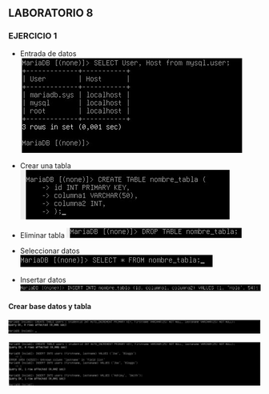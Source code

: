 ## LABORATORIO 8 

### EJERCICIO 1

- Entrada de datos
![](https://github.com/rbuegar/Despliegue/blob/master/Bloque%20B%20-%20Slackware/Imagenes5/LAB8%20CAP1.jpg?raw=true)

- Crear una tabla
![](https://github.com/rbuegar/Despliegue/blob/master/Bloque%20B%20-%20Slackware/Imagenes5/LAB8%20CAP2.jpg?raw=true)

- Eliminar tabla
![](https://github.com/rbuegar/Despliegue/blob/master/Bloque%20B%20-%20Slackware/Imagenes5/LAB8%20CAP3.jpg?raw=true)

- Seleccionar datos 
![](https://github.com/rbuegar/Despliegue/blob/master/Bloque%20B%20-%20Slackware/Imagenes5/LAB8%20CAP4.jpg?raw=true)

- Insertar datos
![](https://github.com/rbuegar/Despliegue/blob/master/Bloque%20B%20-%20Slackware/Imagenes5/LAB8%20CAP5.jpg?raw=true)

#### Crear base datos y tabla

![](https://github.com/rbuegar/Despliegue/blob/master/Bloque%20B%20-%20Slackware/Imagenes5/LAB8%20CAP6.jpg?raw=true)

![](https://github.com/rbuegar/Despliegue/blob/master/Bloque%20B%20-%20Slackware/Imagenes5/LAB8%20CAP7.jpg?raw=true)

